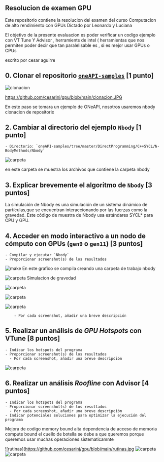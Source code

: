 
## Resolucion de examen  GPU
Este repositorio contiene la resolucion del examen del curso Computacion de alto rendimiento con GPUs 
Dictado por Leonardo y Luciana


El objetivo de la presente evaluacion es poder verificar un codigo ejemplo con VT Tune Y Advisor , herramients de intel ( herramientas que nos permiten poder decir que tan paralelisable es , si es mejor usar GPUs o CPUs


escrito por cesar aguirre

## 0. Clonar el repositorio [`oneAPI-samples`](https://github.com/oneapi-src/oneAPI-samples) [1 punto]

![clonacion](https://github.com/cesarinj/gpu/blob/main/clonacion.JPG)

https://github.com/cesarinj/gpu/blob/main/clonacion.JPG

En este paso se tomara un ejemplo de ONeAPI, nosotros usaremos nbody
clonacion de repositorio



## 2. Cambiar al directorio del ejemplo `Nbody`  [1 punto]
    - Directorio: `oneAPI-samples/tree/master/DirectProgramming/C++SYCL/N-BodyMethods/Nbody`


![carpeta](https://github.com/cesarinj/gpu/blob/main/carpeta.JPG)

en este carpeta se muestra los archivos que contiene la carpeta nbody

## 3. Explicar brevemente el algoritmo de `Nbody` [3 puntos]

La simulación de Nbody es una simulación de un sistema dinámico de partículas,que se encuentran interaccionando por las fuerzas como la gravedad. Este código de muestra de Nbody usa estándares SYCL* para CPU y GPU.


## 4. Acceder en modo interactivo a un nodo de cómputo con GPUs (`gen9` o `gen11`) [3 puntos]
    - Compilar y ejecutar `Nbody`
    - Proporcionar screenshot(s) de los resultados

![make](https://github.com/cesarinj/gpu/blob/main/make.JPG)
En este grafico se compila creando una carpeta de trabajo nbody


![carpeta](https://github.com/cesarinj/gpu/blob/main/1.jpg)
Simulacion de gravedad


![carpeta](https://github.com/cesarinj/gpu/blob/main/2.jpg)


![carpeta](https://github.com/cesarinj/gpu/blob/main/3.jpg)


![carpeta](https://github.com/cesarinj/gpu/blob/main/4.jpg)


        - Por cada screenshot, añadir una breve descripción
## 5. Realizar un análisis de _**GPU Hotspots**_ con VTune [8 puntos]


    - Indicar los hotspots del programa
    - Proporcionar screenshot(s) de los resultados
      - Por cada screenshot, añadir una breve descripción


![carpeta](https://github.com/cesarinj/gpu/blob/main/vttune.jpg)

## 6. Realizar un análisis _**Roofline**_ con Advisor [4 puntos]

    - Indicar los hotspots del programa
    - Proporcionar screenshot(s) de los resultados
      - Por cada screenshot, añadir una breve descripción
    - Indicar potenciales soluciones para optimizar la ejecución del programa
 
 
 Mejora de codigo
 memory bound alta dependencia de acceso de memoria
 compute bound el cuello de botella se debe a que queremos porque queremos usar muchas operaciones sistematicamnte
    
![rutinas](https://github.com/cesarinj/gpu/blob/main/rutinas.jpg
![carpeta](https://github.com/cesarinj/gpu/blob/main/5.jpg)
![carpeta](https://github.com/cesarinj/gpu/blob/main/6.jpg)
